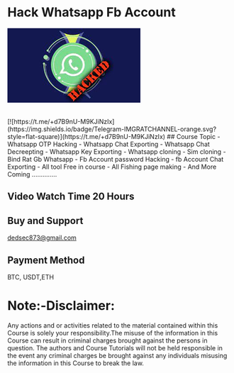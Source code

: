 
# Hack Whatsapp Fb Account
![Logo](1.jpg)

<br>
[![https://t.me/+d7B9nU-M9KJiNzIx](https://img.shields.io/badge/Telegram-IMGRATCHANNEL-orange.svg?style=flat-square)](https://t.me/+d7B9nU-M9KJiNzIx)
## Course Topic
- Whatsapp OTP Hacking
- Whatsapp Chat Exporting
- Whatsapp Chat Decreepting
- Whatsapp Key Exporting
- Whatsapp cloning
- Sim cloning
- Bind Rat Gb Whatsapp
- Fb Account password Hacking
- fb Account Chat Exporting
- All tool Free in course
- All Fishing page making
- And More Coming ..............


## Video Watch Time 20 Hours
## Buy and Support
dedsec873@gmail.com
## Payment Method
BTC, USDT,ETH


# Note:-Disclaimer:
Any actions and or activities related to the material contained within this Course is solely your responsibility.The misuse of the information in this Course can result in criminal charges brought against the persons in question. The authors and Course Tutorials will not be held responsible in the event any criminal charges be brought against any individuals misusing the information in this Course to break the law.
